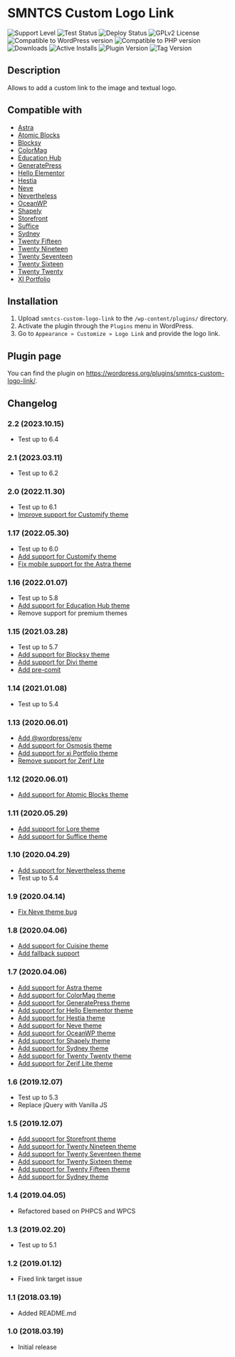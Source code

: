 # SMNTCS Custom Logo Link

![Support Level](https://img.shields.io/badge/support-active-green.svg)
![Test Status](https://github.com/nielslange/smntcs-custom-logo-link/actions/workflows/test.yml/badge.svg)
![Deploy Status](https://github.com/nielslange/smntcs-custom-logo-link/actions/workflows/deploy.yml/badge.svg)
![GPLv2 License](https://img.shields.io/github/license/nielslange/smntcs-custom-logo-link.svg)
![Compatible to WordPress version](https://plugintests.com/plugins/smntcs-custom-logo-link/wp-badge.svg)
![Compatible to PHP version](https://plugintests.com/plugins/smntcs-custom-logo-link/php-badge.svg)
![Downloads](https://img.shields.io/wordpress/plugin/dt/smntcs-custom-logo-link.svg)
![Active Installs](https://img.shields.io/wordpress/plugin/installs/smntcs-disable-rest-api-user-endpoints.svg)
![Plugin Version](https://img.shields.io/wordpress/plugin/v/smntcs-custom-logo-link.svg)
![Tag Version](https://img.shields.io/github/tag/nielslange/smntcs-custom-logo-link.svg)

## Description

Allows to add a custom link to the image and textual logo.

## Compatible with

- [Astra](https://wordpress.org/themes/astra/)
- [Atomic Blocks](https://wordpress.org/themes/atomic-blocks/)
- [Blocksy](https://wordpress.org/themes/blocksy/)
- [ColorMag](https://wordpress.org/themes/colormag/)
- [Education Hub](https://wordpress.org/themes/education-hub/)
- [GeneratePress](https://wordpress.org/themes/generatepress/)
- [Hello Elementor](https://wordpress.org/themes/hello-elementor/)
- [Hestia](https://wordpress.org/themes/hestia/)
- [Neve](https://wordpress.org/themes/neve/)
- [Nevertheless](https://wordpress.org/themes/nevertheless/)
- [OceanWP](https://wordpress.org/themes/oceanwp/)
- [Shapely](https://wordpress.org/themes/shapely/)
- [Storefront](https://wordpress.org/themes/storefront/)
- [Suffice](https://wordpress.org/themes/suffice/)
- [Sydney](https://wordpress.org/themes/sydney/)
- [Twenty Fifteen](https://wordpress.org/themes/twentyfifteen/)
- [Twenty Nineteen](https://wordpress.org/themes/twentynineteen/)
- [Twenty Seventeen](https://wordpress.org/themes/twentyseventeen/)
- [Twenty Sixteen](https://wordpress.org/themes/twentysixteen/)
- [Twenty Twenty](https://wordpress.org/themes/twentytwenty/)
- [XI Portfolio](https://wordpress.org/themes/xi-portfolio/)

## Installation

1. Upload `smntcs-custom-logo-link` to the `/wp-content/plugins/` directory.
2. Activate the plugin through the `Plugins` menu in WordPress.
3. Go to `Appearance » Customize » Logo Link` and provide the logo link.

## Plugin page

You can find the plugin on <https://wordpress.org/plugins/smntcs-custom-logo-link/>.

## Changelog

### 2.2 (2023.10.15)

- Test up to 6.4

### 2.1 (2023.03.11)

- Test up to 6.2

### 2.0 (2022.11.30)

- Test up to 6.1
- [Improve support for Customify theme](https://github.com/nielslange/smntcs-custom-logo-link/issues/75)

### 1.17 (2022.05.30)

- Test up to 6.0
- [Add support for Customify theme](https://github.com/nielslange/smntcs-custom-logo-link/issues/75)
- [Fix mobile support for the Astra theme](https://github.com/nielslange/smntcs-custom-logo-link/issues/79)

### 1.16 (2022.01.07)

- Test up to 5.8
- [Add support for Education Hub theme](https://github.com/nielslange/smntcs-custom-logo-link/issues/64)
- Remove support for premium themes

### 1.15 (2021.03.28)

- Test up to 5.7
- [Add support for Blocksy theme](https://github.com/nielslange/smntcs-custom-logo-link/issues/50)
- [Add support for Divi theme](https://github.com/nielslange/smntcs-custom-logo-link/issues/56)
- [Add pre-comit](https://github.com/nielslange/smntcs-custom-logo-link/issues/58)

### 1.14 (2021.01.08)

- Test up to 5.4

### 1.13 (2020.06.01)

- [Add @wordpress/env](https://github.com/nielslange/smntcs-custom-logo-link/issues/39)
- [Add support for Osmosis theme](https://github.com/nielslange/smntcs-custom-logo-link/issues/34)
- [Add support for xi Portfolio theme](https://github.com/nielslange/smntcs-custom-logo-link/issues/38)
- [Remove support for Zerif Lite](https://github.com/nielslange/smntcs-custom-logo-link/issues/42)

### 1.12 (2020.06.01)

- [Add support for Atomic Blocks theme](https://github.com/nielslange/smntcs-custom-logo-link/issues/31)

### 1.11 (2020.05.29)

- [Add support for Lore theme](https://github.com/nielslange/smntcs-custom-logo-link/issues/28)
- [Add support for Suffice theme](https://github.com/nielslange/smntcs-custom-logo-link/issues/27)

### 1.10 (2020.04.29)

- [Add support for Nevertheless theme](https://github.com/nielslange/smntcs-custom-logo-link/issues/11)
- Test up to 5.4

### 1.9 (2020.04.14)

- [Fix Neve theme bug](https://github.com/nielslange/smntcs-custom-logo-link/issues/9)

### 1.8 (2020.04.06)

- [Add support for Cuisine theme](https://github.com/nielslange/smntcs-custom-logo-link/issues/7)
- [Add fallback support](https://github.com/nielslange/smntcs-custom-logo-link/issues/7)

### 1.7 (2020.04.06)

- [Add support for Astra theme](https://github.com/nielslange/smntcs-custom-logo-link/issues/5)
- [Add support for ColorMag theme](https://github.com/nielslange/smntcs-custom-logo-link/issues/5)
- [Add support for GeneratePress theme](https://github.com/nielslange/smntcs-custom-logo-link/issues/5)
- [Add support for Hello Elementor theme](https://github.com/nielslange/smntcs-custom-logo-link/issues/5)
- [Add support for Hestia theme](https://github.com/nielslange/smntcs-custom-logo-link/issues/5)
- [Add support for Neve theme](https://github.com/nielslange/smntcs-custom-logo-link/issues/5)
- [Add support for OceanWP theme](https://github.com/nielslange/smntcs-custom-logo-link/issues/5)
- [Add support for Shapely theme](https://github.com/nielslange/smntcs-custom-logo-link/issues/5)
- [Add support for Sydney theme](https://github.com/nielslange/smntcs-custom-logo-link/issues/5)
- [Add support for Twenty Twenty theme](https://github.com/nielslange/smntcs-custom-logo-link/issues/5)
- [Add support for Zerif Lite theme](https://github.com/nielslange/smntcs-custom-logo-link/issues/5)

### 1.6 (2019.12.07)

- Test up to 5.3
- Replace jQuery with Vanilla JS

### 1.5 (2019.12.07)

- [Add support for Storefront theme](https://github.com/nielslange/smntcs-custom-logo-link/issues/2)
- [Add support for Twenty Nineteen theme](https://github.com/nielslange/smntcs-custom-logo-link/issues/2)
- [Add support for Twenty Seventeen theme](https://github.com/nielslange/smntcs-custom-logo-link/issues/2)
- [Add support for Twenty Sixteen theme](https://github.com/nielslange/smntcs-custom-logo-link/issues/2)
- [Add support for Twenty Fifteen theme](https://github.com/nielslange/smntcs-custom-logo-link/issues/2)
- [Add support for Sydney theme](https://github.com/nielslange/smntcs-custom-logo-link/issues/2)

### 1.4 (2019.04.05)

- Refactored based on PHPCS and WPCS

### 1.3 (2019.02.20)

- Test up to 5.1

### 1.2 (2019.01.12)

- Fixed link target issue

### 1.1 (2018.03.19)

- Added README.md

### 1.0 (2018.03.19)

- Initial release
